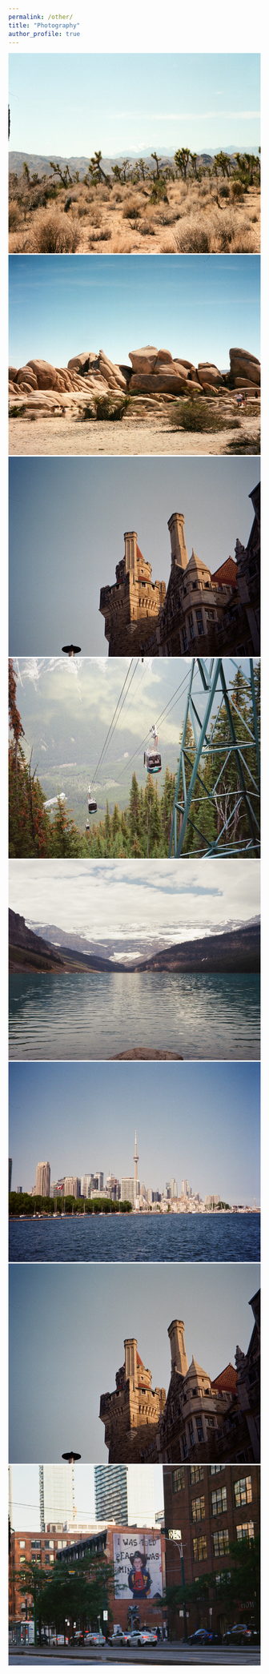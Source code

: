 ```yaml
---
permalink: /other/
title: "Photography"
author_profile: true
---
```


<img src='/images/08880013.JPG' width="700" height="400">
<img src='/images/08880030.JPG' width="700" height="400">
<img src='/images/000900180014.jpg' width="700" height="400">
<img src='/images/000878930015.jpg' width="700" height="400">
<img src='/images/000878930022.jpg' width="700" height="400">
<img src='/images/000900180008.jpg' width="700" height="400">
<img src='/images/000900180014.jpg' width="700" height="400">
<img src='/images/000900180023.jpg' width="700" height="400">






